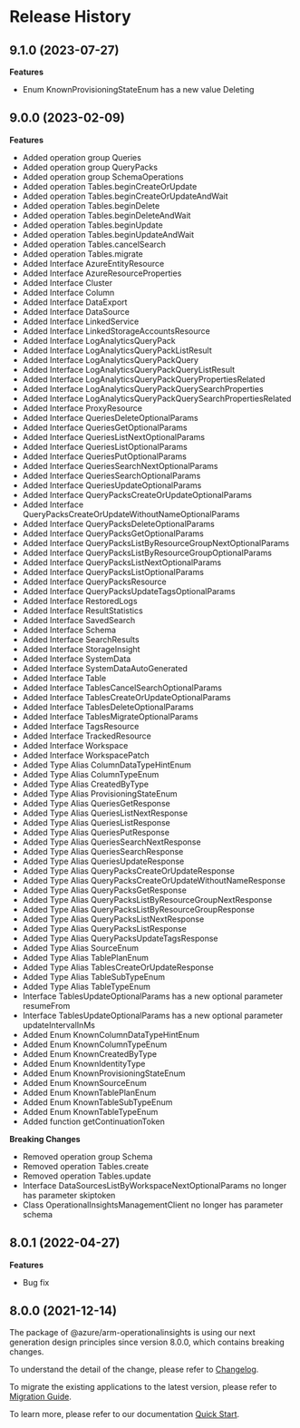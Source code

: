 # Release History
    
## 9.1.0 (2023-07-27)
    
**Features**

  - Enum KnownProvisioningStateEnum has a new value Deleting
    
    
## 9.0.0 (2023-02-09)
    
**Features**

  - Added operation group Queries
  - Added operation group QueryPacks
  - Added operation group SchemaOperations
  - Added operation Tables.beginCreateOrUpdate
  - Added operation Tables.beginCreateOrUpdateAndWait
  - Added operation Tables.beginDelete
  - Added operation Tables.beginDeleteAndWait
  - Added operation Tables.beginUpdate
  - Added operation Tables.beginUpdateAndWait
  - Added operation Tables.cancelSearch
  - Added operation Tables.migrate
  - Added Interface AzureEntityResource
  - Added Interface AzureResourceProperties
  - Added Interface Cluster
  - Added Interface Column
  - Added Interface DataExport
  - Added Interface DataSource
  - Added Interface LinkedService
  - Added Interface LinkedStorageAccountsResource
  - Added Interface LogAnalyticsQueryPack
  - Added Interface LogAnalyticsQueryPackListResult
  - Added Interface LogAnalyticsQueryPackQuery
  - Added Interface LogAnalyticsQueryPackQueryListResult
  - Added Interface LogAnalyticsQueryPackQueryPropertiesRelated
  - Added Interface LogAnalyticsQueryPackQuerySearchProperties
  - Added Interface LogAnalyticsQueryPackQuerySearchPropertiesRelated
  - Added Interface ProxyResource
  - Added Interface QueriesDeleteOptionalParams
  - Added Interface QueriesGetOptionalParams
  - Added Interface QueriesListNextOptionalParams
  - Added Interface QueriesListOptionalParams
  - Added Interface QueriesPutOptionalParams
  - Added Interface QueriesSearchNextOptionalParams
  - Added Interface QueriesSearchOptionalParams
  - Added Interface QueriesUpdateOptionalParams
  - Added Interface QueryPacksCreateOrUpdateOptionalParams
  - Added Interface QueryPacksCreateOrUpdateWithoutNameOptionalParams
  - Added Interface QueryPacksDeleteOptionalParams
  - Added Interface QueryPacksGetOptionalParams
  - Added Interface QueryPacksListByResourceGroupNextOptionalParams
  - Added Interface QueryPacksListByResourceGroupOptionalParams
  - Added Interface QueryPacksListNextOptionalParams
  - Added Interface QueryPacksListOptionalParams
  - Added Interface QueryPacksResource
  - Added Interface QueryPacksUpdateTagsOptionalParams
  - Added Interface RestoredLogs
  - Added Interface ResultStatistics
  - Added Interface SavedSearch
  - Added Interface Schema
  - Added Interface SearchResults
  - Added Interface StorageInsight
  - Added Interface SystemData
  - Added Interface SystemDataAutoGenerated
  - Added Interface Table
  - Added Interface TablesCancelSearchOptionalParams
  - Added Interface TablesCreateOrUpdateOptionalParams
  - Added Interface TablesDeleteOptionalParams
  - Added Interface TablesMigrateOptionalParams
  - Added Interface TagsResource
  - Added Interface TrackedResource
  - Added Interface Workspace
  - Added Interface WorkspacePatch
  - Added Type Alias ColumnDataTypeHintEnum
  - Added Type Alias ColumnTypeEnum
  - Added Type Alias CreatedByType
  - Added Type Alias ProvisioningStateEnum
  - Added Type Alias QueriesGetResponse
  - Added Type Alias QueriesListNextResponse
  - Added Type Alias QueriesListResponse
  - Added Type Alias QueriesPutResponse
  - Added Type Alias QueriesSearchNextResponse
  - Added Type Alias QueriesSearchResponse
  - Added Type Alias QueriesUpdateResponse
  - Added Type Alias QueryPacksCreateOrUpdateResponse
  - Added Type Alias QueryPacksCreateOrUpdateWithoutNameResponse
  - Added Type Alias QueryPacksGetResponse
  - Added Type Alias QueryPacksListByResourceGroupNextResponse
  - Added Type Alias QueryPacksListByResourceGroupResponse
  - Added Type Alias QueryPacksListNextResponse
  - Added Type Alias QueryPacksListResponse
  - Added Type Alias QueryPacksUpdateTagsResponse
  - Added Type Alias SourceEnum
  - Added Type Alias TablePlanEnum
  - Added Type Alias TablesCreateOrUpdateResponse
  - Added Type Alias TableSubTypeEnum
  - Added Type Alias TableTypeEnum
  - Interface TablesUpdateOptionalParams has a new optional parameter resumeFrom
  - Interface TablesUpdateOptionalParams has a new optional parameter updateIntervalInMs
  - Added Enum KnownColumnDataTypeHintEnum
  - Added Enum KnownColumnTypeEnum
  - Added Enum KnownCreatedByType
  - Added Enum KnownIdentityType
  - Added Enum KnownProvisioningStateEnum
  - Added Enum KnownSourceEnum
  - Added Enum KnownTablePlanEnum
  - Added Enum KnownTableSubTypeEnum
  - Added Enum KnownTableTypeEnum
  - Added function getContinuationToken

**Breaking Changes**

  - Removed operation group Schema
  - Removed operation Tables.create
  - Removed operation Tables.update
  - Interface DataSourcesListByWorkspaceNextOptionalParams no longer has parameter skiptoken
  - Class OperationalInsightsManagementClient no longer has parameter schema
    
## 8.0.1 (2022-04-27)

**Features**

  - Bug fix

## 8.0.0 (2021-12-14)

The package of @azure/arm-operationalinsights is using our next generation design principles since version 8.0.0, which contains breaking changes.

To understand the detail of the change, please refer to [Changelog](https://aka.ms/js-track2-changelog).

To migrate the existing applications to the latest version, please refer to [Migration Guide](https://aka.ms/js-track2-migration-guide).

To learn more, please refer to our documentation [Quick Start](https://aka.ms/js-track2-quickstart).
